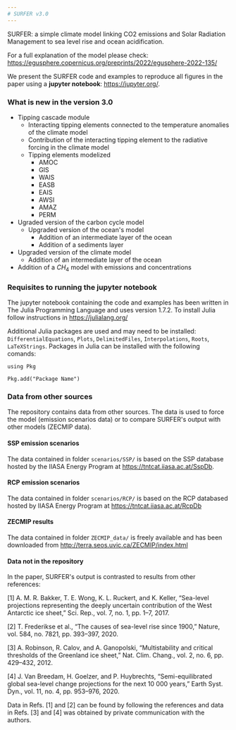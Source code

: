 ```yaml
---
# SURFER v3.0
---
```


SURFER: a simple climate model linking CO2 emissions and Solar Radiation Management to sea level rise and ocean acidification.

For a full explanation of the model please check: https://egusphere.copernicus.org/preprints/2022/egusphere-2022-135/

We present the SURFER code and examples to reproduce all figures in the paper using a **jupyter notebook**: https://jupyter.org/.

### What is new in the version 3.0

- Tipping cascade module 
    - Interacting tipping elements connected to the temperature anomalies of the climate model
    - Contribution of the interacting tipping element to the radiative forcing in the climate model
    - Tipping elements modelized 
        - AMOC
        - GIS
        - WAIS
        - EASB
        - EAIS
        - AWSI
        - AMAZ
        - PERM
- Ugraded version of the carbon cycle model
    - Upgraded version of the ocean's model
        - Addition of an intermediate layer of the ocean
        - Addition of a sediments layer
- Upgraded version of the climate model
    - Addition of an intermediate layer of the ocean
- Addition of a $CH_4$ model with emissions and concentrations  

### Requisites to running the jupyter notebook

The jupyter notebook containing the code and examples has been written in The Julia Programming Language and uses version 1.7.2. To install Julia follow instructions in https://julialang.org/

Additional Julia packages are used and may need to be installed: `DifferentialEquations`, `Plots`, `DelimitedFiles`, `Interpolations`, `Roots`, `LaTeXStrings`. Packages in Julia can be installed with the following comands:

`using Pkg`

`Pkg.add("Package Name")`

### Data from other sources

The repository contains data from other sources. The data is used to force the model (emission scenarios data) or to compare SURFER's output with other models (ZECMIP data).

#### SSP emission scenarios

The data contained in folder `scenarios/SSP/` is based on the SSP database hosted by the IIASA Energy Program at https://tntcat.iiasa.ac.at/SspDb.

#### RCP emission scenarios

The data contained in folder `scenarios/RCP/` is based on the RCP databased hosted by IIASA Energy Program at https://tntcat.iiasa.ac.at/RcpDb

#### ZECMIP results

The data contained in folder `ZECMIP_data/` is freely available and has been downloaded from http://terra.seos.uvic.ca/ZECMIP/index.html

#### Data not in the repository

In the paper, SURFER's output is contrasted to results from other references:

[1] A. M. R. Bakker, T. E. Wong, K. L. Ruckert, and K. Keller, “Sea-level projections representing the deeply uncertain contribution of the West Antarctic ice sheet,” Sci. Rep., vol. 7, no. 1, pp. 1–7, 2017.

[2] T. Frederikse et al., “The causes of sea-level rise since 1900,” Nature, vol. 584, no. 7821, pp. 393–397, 2020.

[3] A. Robinson, R. Calov, and A. Ganopolski, “Multistability and critical thresholds of the Greenland ice sheet,” Nat. Clim. Chang., vol. 2, no. 6, pp. 429–432, 2012.

[4] J. Van Breedam, H. Goelzer, and P. Huybrechts, “Semi-equilibrated global sea-level change projections for the next 10 000 years,” Earth Syst. Dyn., vol. 11, no. 4, pp. 953–976, 2020.

Data in Refs. [1] and [2] can be found by following the references and data in Refs. [3] and [4] was obtained by private communication with the authors.

